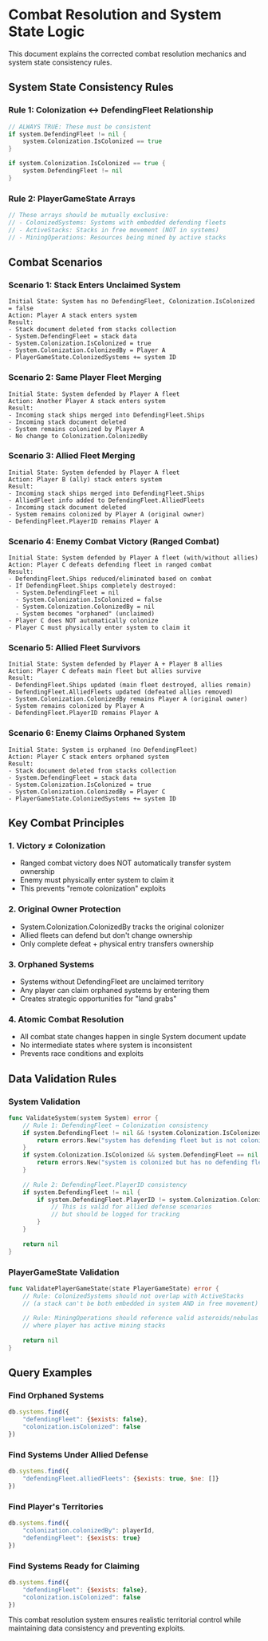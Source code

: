 # Combat Resolution and System State Logic

This document explains the corrected combat resolution mechanics and system state consistency rules.

## System State Consistency Rules

### **Rule 1: Colonization ↔ DefendingFleet Relationship**
```go
// ALWAYS TRUE: These must be consistent
if system.DefendingFleet != nil {
    system.Colonization.IsColonized == true
}

if system.Colonization.IsColonized == true {
    system.DefendingFleet != nil
}
```

### **Rule 2: PlayerGameState Arrays**
```go
// These arrays should be mutually exclusive:
// - ColonizedSystems: Systems with embedded defending fleets
// - ActiveStacks: Stacks in free movement (NOT in systems)
// - MiningOperations: Resources being mined by active stacks
```

## Combat Scenarios

### **Scenario 1: Stack Enters Unclaimed System**
```
Initial State: System has no DefendingFleet, Colonization.IsColonized = false
Action: Player A stack enters system
Result: 
- Stack document deleted from stacks collection
- System.DefendingFleet = stack data
- System.Colonization.IsColonized = true
- System.Colonization.ColonizedBy = Player A
- PlayerGameState.ColonizedSystems += system ID
```

### **Scenario 2: Same Player Fleet Merging**
```
Initial State: System defended by Player A fleet
Action: Another Player A stack enters system
Result:
- Incoming stack ships merged into DefendingFleet.Ships
- Incoming stack document deleted
- System remains colonized by Player A
- No change to Colonization.ColonizedBy
```

### **Scenario 3: Allied Fleet Merging**
```
Initial State: System defended by Player A fleet
Action: Player B (ally) stack enters system
Result:
- Incoming stack ships merged into DefendingFleet.Ships
- AlliedFleet info added to DefendingFleet.AlliedFleets
- Incoming stack document deleted
- System remains colonized by Player A (original owner)
- DefendingFleet.PlayerID remains Player A
```

### **Scenario 4: Enemy Combat Victory (Ranged Combat)**
```
Initial State: System defended by Player A fleet (with/without allies)
Action: Player C defeats defending fleet in ranged combat
Result:
- DefendingFleet.Ships reduced/eliminated based on combat
- If DefendingFleet.Ships completely destroyed:
  - System.DefendingFleet = nil
  - System.Colonization.IsColonized = false
  - System.Colonization.ColonizedBy = nil
  - System becomes "orphaned" (unclaimed)
- Player C does NOT automatically colonize
- Player C must physically enter system to claim it
```

### **Scenario 5: Allied Fleet Survivors**
```
Initial State: System defended by Player A + Player B allies
Action: Player C defeats main fleet but allies survive
Result:
- DefendingFleet.Ships updated (main fleet destroyed, allies remain)
- DefendingFleet.AlliedFleets updated (defeated allies removed)
- System.Colonization.ColonizedBy remains Player A (original owner)
- System remains colonized by Player A
- DefendingFleet.PlayerID remains Player A
```

### **Scenario 6: Enemy Claims Orphaned System**
```
Initial State: System is orphaned (no DefendingFleet)
Action: Player C stack enters orphaned system
Result:
- Stack document deleted from stacks collection
- System.DefendingFleet = stack data
- System.Colonization.IsColonized = true
- System.Colonization.ColonizedBy = Player C
- PlayerGameState.ColonizedSystems += system ID
```

## Key Combat Principles

### **1. Victory ≠ Colonization**
- Ranged combat victory does NOT automatically transfer system ownership
- Enemy must physically enter system to claim it
- This prevents "remote colonization" exploits

### **2. Original Owner Protection**
- System.Colonization.ColonizedBy tracks the original colonizer
- Allied fleets can defend but don't change ownership
- Only complete defeat + physical entry transfers ownership

### **3. Orphaned Systems**
- Systems without DefendingFleet are unclaimed territory
- Any player can claim orphaned systems by entering them
- Creates strategic opportunities for "land grabs"

### **4. Atomic Combat Resolution**
- All combat state changes happen in single System document update
- No intermediate states where system is inconsistent
- Prevents race conditions and exploits

## Data Validation Rules

### **System Validation**
```go
func ValidateSystem(system System) error {
    // Rule 1: DefendingFleet ↔ Colonization consistency
    if system.DefendingFleet != nil && !system.Colonization.IsColonized {
        return errors.New("system has defending fleet but is not colonized")
    }
    if system.Colonization.IsColonized && system.DefendingFleet == nil {
        return errors.New("system is colonized but has no defending fleet")
    }
    
    // Rule 2: DefendingFleet.PlayerID consistency
    if system.DefendingFleet != nil {
        if system.DefendingFleet.PlayerID != system.Colonization.ColonizedBy {
            // This is valid for allied defense scenarios
            // but should be logged for tracking
        }
    }
    
    return nil
}
```

### **PlayerGameState Validation**
```go
func ValidatePlayerGameState(state PlayerGameState) error {
    // Rule: ColonizedSystems should not overlap with ActiveStacks
    // (a stack can't be both embedded in system AND in free movement)
    
    // Rule: MiningOperations should reference valid asteroids/nebulas
    // where player has active mining stacks
    
    return nil
}
```

## Query Examples

### **Find Orphaned Systems**
```javascript
db.systems.find({
    "defendingFleet": {$exists: false},
    "colonization.isColonized": false
})
```

### **Find Systems Under Allied Defense**
```javascript
db.systems.find({
    "defendingFleet.alliedFleets": {$exists: true, $ne: []}
})
```

### **Find Player's Territories**
```javascript
db.systems.find({
    "colonization.colonizedBy": playerId,
    "defendingFleet": {$exists: true}
})
```

### **Find Systems Ready for Claiming**
```javascript
db.systems.find({
    "defendingFleet": {$exists: false},
    "colonization.isColonized": false
})
```

This combat resolution system ensures realistic territorial control while maintaining data consistency and preventing exploits. 